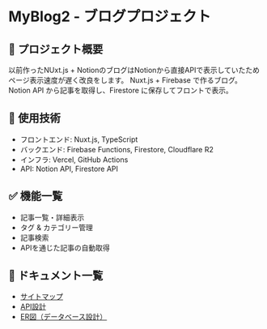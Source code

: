 # MyBlog2 - ブログプロジェクト

## 📌 プロジェクト概要
以前作ったNUxt.js + NotionのブログはNotionから直接APIで表示していたためページ表示速度が遅く改良をします。
Nuxt.js + Firebase で作るブログ。Notion API から記事を取得し、Firestore に保存してフロントで表示。

## 🚀 使用技術
- フロントエンド: Nuxt.js, TypeScript
- バックエンド: Firebase Functions, Firestore, Cloudflare R2
- インフラ: Vercel, GitHub Actions
- API: Notion API, Firestore API

## ✅ 機能一覧
- 記事一覧・詳細表示
- タグ & カテゴリー管理
- 記事検索
- APIを通じた記事の自動取得

## 📂 ドキュメント一覧
- [サイトマップ](docs/sitemap.md)
- [API設計](docs/api.md)
- [ER図（データベース設計）](docs/er-diagram.png)
